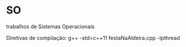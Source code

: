 # SO
trabalhos de Sistemas Operacionais

Diretivas de compilação: 
  g++ -std=c++11 festaNaAldeira.cpp -lpthread

